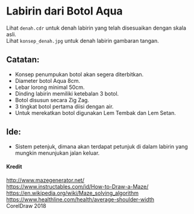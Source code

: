 # Labirin dari Botol Aqua

Lihat `denah.cdr` untuk denah labirin yang telah disesuaikan dengan skala asli.  
Lihat `konsep_denah.jpg` untuk denah labirin gambaran tangan.  

## Catatan:
- Konsep penumpukan botol akan segera diterbitkan.
- Diameter botol Aqua 8cm.
- Lebar lorong minimal 50cm.
- Dinding labirin memiliki ketebalan 3 botol.
- Botol disusun secara Zig Zag.
- 3 tingkat botol pertama diisi dengan air.
- Untuk merekatkan botol digunakan Lem Tembak dan Lem Setan.

## Ide:
- Sistem petenjuk, dimana akan terdapat petunjuk di dalam labirin yang mungkin menunjukan jalan keluar.

#### Kredit
http://www.mazegenerator.net/  
https://www.instructables.com/id/How-to-Draw-a-Maze/  
https://en.wikipedia.org/wiki/Maze_solving_algorithm
https://www.healthline.com/health/average-shoulder-width  
CorelDraw 2018  
